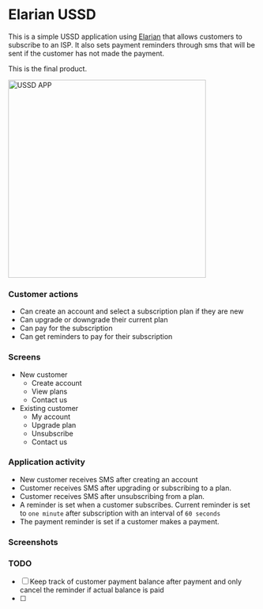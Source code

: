 # Elarian USSD

This is a simple USSD application using [Elarian](https://elarian.com) that allows customers to subscribe to an ISP. It
also sets payment reminders through sms that will be sent if the customer has not made the payment.

This is the final product.

<img src="https://github.com/jwambugu/elarian_ussd_tutorial/blob/main/_assets/ussd.gif" alt="USSD APP" height="400"/>

### Customer actions

- Can create an account and select a subscription plan if they are new
- Can upgrade or downgrade their current plan
- Can pay for the subscription
- Can get reminders to pay for their subscription

### Screens

- New customer
    - Create account
    - View plans
    - Contact us
- Existing customer
    - My account
    - Upgrade plan
    - Unsubscribe
    - Contact us

### Application activity

- New customer receives SMS after creating an account
- Customer receives SMS after upgrading or subscribing to a plan.
- Customer receives SMS after unsubscribing from a plan.
- A reminder is set when a customer subscribes. Current reminder is set to `one minute` after subscription with an
  interval of `60 seconds`
- The payment reminder is set if a customer makes a payment.

### Screenshots

### TODO

- [ ] Keep track of customer payment balance after payment and only cancel the reminder if actual balance is paid
- [ ]

